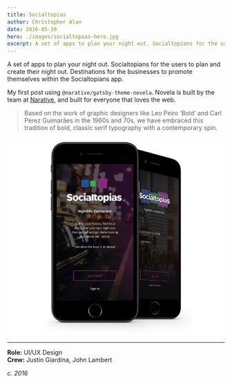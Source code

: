 ```yaml
---
title: Socialtopias
author: Christopher Alan
date: 2016-05-30
hero: ./images/socialtopias-hero.jpg
excerpt: A set of apps to plan your night out. Socialtopians for the users to plan and create their night out. Destinations for the businesses to promote themselves within the Socialtopians app.
---
```


A set of apps to plan your night out. Socialtopians for the users to plan and create their night out. Destinations for the businesses to promote themselves within the Socialtopians app.

My first post using `@narative/gatsby-theme-novela`. Novela is built by the team at [Narative](https://narative.co), and built for everyone that loves the web.

>Based on the work of graphic designers like Leo Peiro ‘Bold’ and Carl Perez Guimarães in the 1960s and 70s, we have embraced this tradition of bold, classic serif typography with a contemporary spin.

![This is the alt text for small image](./images/mockup.png)

---

**Role:** UI/UX Design  
**Crew:** Justin Giardina, John Lambert​​​​​​​

_c. 2016_